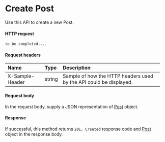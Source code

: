 # Create Post

Use this API to create a new Post.
#### HTTP request
```http
to be completed....
```
#### Request headers
| Name       | Type | Description|
|:---------------|:--------|:----------|
| X-Sample-Header  | string  | Sample of how the HTTP headers used by the API could be displayed.|

#### Request body
In the request body, supply a JSON representation of [Post](../resources/post.md) object.


#### Response
If successful, this method returns `201, Created` response code and [Post](../resources/post.md) object in the response body.
